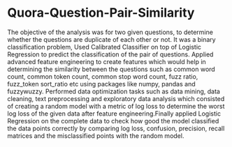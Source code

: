 # Quora-Question-Pair-Similarity
The objective of the analysis was for two given questions, to determine whether the questions are duplicate of each 
other or not. It was a binary classification problem, Used Calibrated Classifier on top of Logistic Regression to
predict the classification of the pair of questions. Applied advanced feature engineering to create features which
would help in determining the similarity between the questions such as common word count, common token count, 
common stop word count, fuzz ratio, fuzz_token sort_ratio etc using packages like numpy, pandas and fuzzywuzzy.
Performed data optimization tasks such as data mining, data cleaning, text preprocessing and exploratory data analysis
which consisted of creating a random model with a metric of log loss to determine the worst log loss of the given 
data after feature engineering.Finally applied Logistic Regression on the complete data to check how good the model
classified the data points correctly by comparing log loss, confusion, precision, recall matrices and the misclassified
points with the random model.
